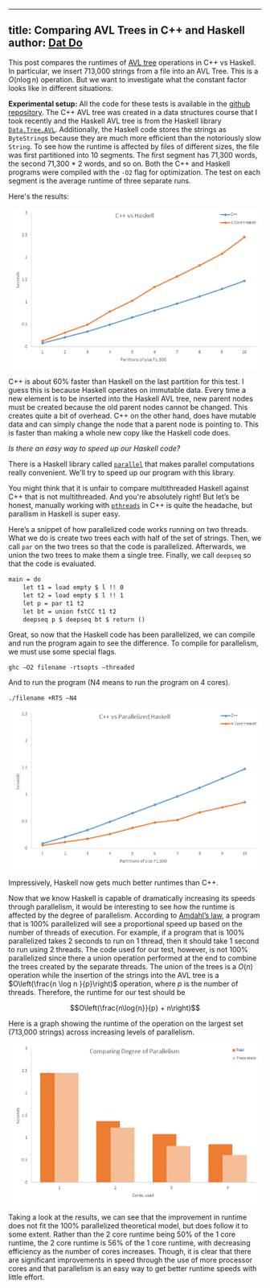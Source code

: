 ----
title: Comparing AVL Trees in C++ and Haskell
author: <a href="//github.com/cheripai">Dat Do</a>
----

This post compares the runtimes of [AVL tree](https://en.wikipedia.org/wiki/AVL_tree) operations in C++ vs Haskell.
In particular, we insert 713,000 strings from a file into an AVL Tree.
This is a $O(n \log n)$ operation.
But we want to investigate what the constant factor looks like in different situations.

**Experimental setup:**
All the code for these tests is available in the [github repository](https://github.com/CheriPai/AVLComparison).
The C++ AVL tree was created in a data structures course that I took recently and the Haskell AVL tree is from the Haskell library [`Data.Tree.AVL`](http://hackage.haskell.org/package/AvlTree-4.2/docs/Data-Tree-AVL.html).
Additionally, the Haskell code stores the strings as `ByteString`s because they are much more efficient than the notoriously slow `String`.
To see how the runtime is affected by files of different sizes, the file was first partitioned into 10 segments.
The first segment has 71,300 words, the second 71,300 * 2 words, and so on.
Both the C++ and Haskell programs were compiled with the `-O2` flag for optimization.
The test on each segment is the average runtime of three separate runs.

Here's the results:

![C++vHaskell](/img/CvsH.png)


C++ is about 60% faster than Haskell on the last partition for this test.
I guess this is because Haskell operates on immutable data.
Every time a new element is to be inserted into the Haskell AVL tree, new parent nodes must be created because the old parent nodes cannot be changed.
This creates quite a bit of overhead.
C++ on the other hand, does have mutable data and can simply change the node that a parent node is pointing to.
This is faster than making a whole new copy like the Haskell code does.

*Is there an easy way to speed up our Haskell code?*

There is a Haskell library called [`parallel`](http://hackage.haskell.org/package/parallel-2.2.0.1/docs/Control-Parallel.html) that makes parallel computations really convenient.
We'll try to speed up our program with this library.

You might think that it is unfair to compare multithreaded Haskell against C++ that is not multithreaded.
And you're absolutely right!
But let’s be honest, manually working with [`pthreads`](http://linux.die.net/man/7/pthreads) in C++ is quite the headache, but parallism in Haskell is super easy.

Here’s a snippet of how parallelized code works running on two threads.
What we do is create two trees each with half of the set of strings. Then, we call `par` on the two trees so that the code is parallelized. Afterwards, we union the two trees to make them a single tree. Finally, we call `deepseq` so that the code is evaluated.

```
main = do
    let t1 = load empty $ l !! 0
    let t2 = load empty $ l !! 1
    let p = par t1 t2
    let bt = union fstCC t1 t2
    deepseq p $ deepseq bt $ return ()
```

Great, so now that the Haskell code has been parallelized, we can compile and run the program again to see the difference. To compile for parallelism, we must use some special flags.

```
ghc –O2 filename -rtsopts –threaded
```

And to run the program (N4 means to run the program on 4 cores).

```
./filename +RTS –N4
```

![C++vHaskell4](/img/CvsH4.png)

Impressively, Haskell now gets much better runtimes than C++.

Now that we know Haskell is capable of dramatically increasing its speeds through parallelism, it would be interesting to see how the runtime is affected by the degree of parallelism.
According to [Amdahl’s law](http://en.wikipedia.org/wiki/Amdahl%27s_law), a program that is 100% parallelized will see a proportional speed up based on the number of threads of execution. For example, if a program that is 100% parallelized takes 2 seconds to run on 1 thread, then it should take 1 second to run using 2 threads. The code used for our test, however, is not 100% parallelized since there a union operation performed at the end to combine the trees created by the separate threads. The union of the trees is a $O(n)$ operation while the insertion of the strings into the AVL tree is a $O\left(\frac{n \log n }{p}\right)$ operation, where $p$ is the number of threads. Therefore, the runtime for our test should be

$$O\left(\frac{n\log{n}}{p} + n\right)$$

Here is a graph showing the runtime of the operation on the largest set (713,000 strings) across increasing levels of parallelism.

![HaskellParallelization](/img/HParallelism.png)

Taking a look at the results, we can see that the improvement in runtime does not fit the 100% parallelized theoretical model, but does follow it to some extent. Rather than the 2 core runtime being 50% of the 1 core runtime, the 2 core runtime is 56% of the 1 core runtime, with decreasing efficiency as the number of cores increases. Though, it is clear that there are significant improvements in speed through the use of more processor cores and that parallelism is an easy way to get better runtime speeds with little effort.

